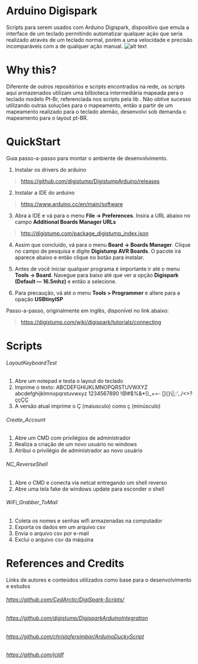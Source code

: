  # Arduino Digispark
Scripts para serem usados com Arduino Digispark, dispositivo que emula a interface de um teclado permitindo automatizar qualquer ação que seria realizado através de um teclado normal, porém a uma velocidade e precisão incomparáveis com a de qualquer ação manual.
![alt text](https://github.com/Gadotti/DigisparkScripts/blob/master/Digispark.jpg "The DigiSpark")

# Why this?
Diferente de outros repositórios e scripts encontrados na rede, os scripts aqui armazenados utilizam uma bilbioteca intermediária mapeada pera o teclado modelo Pt-Br, referenciada nos scripts pela lib <DigiKeyboardPtBr>.
Não obtive sucesso utilizando outras soluções para o mapeamento, então a partir de um mapeamento realizado para o teclado alemão, desenvolvi sob demanda o mapeamento para o layout pt-BR.

# QuickStart
Guia passo-a-passo para montar o ambiente de desenvolvimento.
1. Instalar os drivers do arduino
> https://github.com/digistump/DigistumpArduino/releases

2. Instalar a IDE do arduino
> https://www.arduino.cc/en/main/software

3. Abra a IDE e vá para o menu **File -> Preferences**. Insira a URL abaixo no campo **Additional Boards Manager URLs**
> http://digistump.com/package_digistump_index.json

4. Assim que concluído, vá para o menu **Board -> Boards Manager**. Clique no campo de pesquisa e digite **Digistump AVR Boards**. O pacote irá aparece abaixo e então clique no botão para instalar.

5. Antes de você iniciar qualquer programa é importante ir até o menu **Tools -> Board**. Navegue para baixo até que ver a opção **Digispark (Default — 16.5mhz)** e então a selecione.

6. Para precaução, vá até o menu **Tools > Programmer** e altere para a opação **USBtinyISP**

Passo-a-passo, originalmente em inglês, disponível no link abaixo:
> https://digistump.com/wiki/digispark/tutorials/connecting

# Scripts

###### LayoutKeyboardTest
1. Abre um notepad e testa o layout do teclado
2. Imprime o texto:
  ABCDEFGHIJKLMNOPQRSTUVWXYZ
  abcdefghijklmnopqrstuvwxyz
  1234567890
  !@#$%&*()_+=-
  []{}\\|;:',./<>?
  ççÇÇ
3. A versão atual imprime o Ç (maiusculo) como ç (minúsculo)

###### Create_Account
1. Abre um CMD com privilégios de administrador
2. Realiza a criação de um novo usuário no windows
3. Atribui o privilégio de administrador ao novo usuário

###### NC_ReverseShell
1. Abre o CMD e conecta via netcat entregando um shell reverso
2. Abre uma tela fake de windows update para esconder o shell

###### WiFi_Grabber_ToMail
1. Coleta os nomes e senhas wifi armazenadas na computador
2. Exporta os dados em um arquivo csv
3. Envia o arquivo csv por e-mail
4. Exclui o arquivo csv da máquina

# References and Credits
Links de autores e conteúdos utilizados como base para o desenvolvimento e estudos
###### https://github.com/CedArctic/DigiSpark-Scripts/
###### https://github.com/digistump/DigisparkArduinoIntegration
###### https://github.com/christofersimbar/ArduinoDuckyScript
###### https://github.com/jcldf

